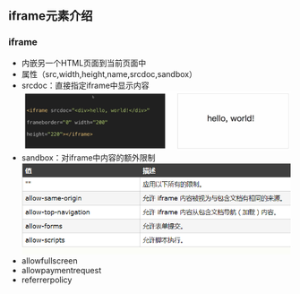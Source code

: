 ## iframe元素介绍

### iframe
- 内嵌另一个HTML页面到当前页面中
- 属性（src,width,height,name,srcdoc,sandbox）
- srcdoc：直接指定iframe中显示内容
  ![](assets/html/images/iframe1.png)
- sandbox：对iframe中内容的额外限制
  ![](assets/html/images/iframe2.png)
- allowfullscreen
- allowpaymentrequest
- referrerpolicy
